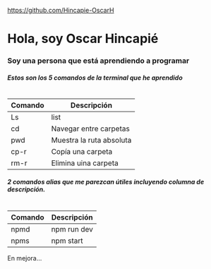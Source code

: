 https://github.com/Hincapie-OscarH

# Hola, soy Oscar Hincapié

### Soy una persona que está aprendiendo a programar

##### Estos son los 5 comandos de la terminal que he aprendido

#

| Comando | Descripción |
|----------|----------|
| Ls   | list  |
| cd    | Navegar entre carpetas   |
| pwd    | Muestra la ruta absoluta   |
| cp-r    | Copía una carpeta   |
| rm-r    | Elimina uina carpeta   |


##### 2 comandos alias que me parezcan útiles incluyendo columna de descripción. 

#

| Comando | Descripción |
|----------|----------|
|  npmd  | npm run dev  |
|   npms  | npm start   |


En mejora...
